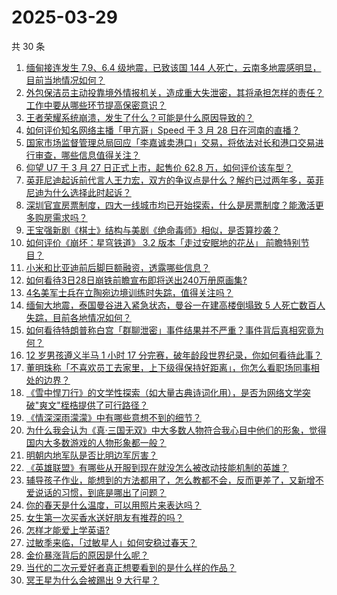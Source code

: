 # 2025-03-29

共 30 条

<!-- BEGIN -->
<!-- 最后更新时间 Sat Mar 29 2025 00:40:49 GMT+0800 (China Standard Time) -->

1. [缅甸接连发生 7.9、6.4 级地震，已致该国 144 人死亡，云南多地震感明显，目前当地情况如何？](https://www.zhihu.com/search?q=https%3A%2F%2Fapi.zhihu.com%2Fquestions%2F1888963932565238220)
1. [外包保洁员主动投靠境外情报机关，造成重大失泄密，其将承担怎样的责任？工作中要从哪些环节提高保密意识？](https://www.zhihu.com/search?q=https%3A%2F%2Fapi.zhihu.com%2Fquestions%2F1888901710124114971)
1. [王者荣耀系统崩溃，发生了什么？可能是什么原因导致的？](https://www.zhihu.com/search?q=https%3A%2F%2Fapi.zhihu.com%2Fquestions%2F1889065612266922475)
1. [如何评价知名网络主播「甲亢哥」Speed 于 3 月 28 日在河南的直播？](https://www.zhihu.com/search?q=https%3A%2F%2Fapi.zhihu.com%2Fquestions%2F1888965447984060312)
1. [国家市场监督管理总局回应「李嘉诚卖港口」交易，将依法对长和港口交易进行审查，哪些信息值得关注？](https://www.zhihu.com/search?q=https%3A%2F%2Fapi.zhihu.com%2Fquestions%2F1889048882111017656)
1. [仰望 U7 于 3 月 27 日正式上市，起售价 62.8 万，如何评价该车型？](https://www.zhihu.com/search?q=https%3A%2F%2Fapi.zhihu.com%2Fquestions%2F1888699890990818825)
1. [英菲尼迪起诉前代言人王力宏，双方的争议点是什么？解约已过两年多，英菲尼迪为什么选择此时起诉？](https://www.zhihu.com/search?q=https%3A%2F%2Fapi.zhihu.com%2Fquestions%2F1888276264378397155)
1. [深圳官宣房票制度，四大一线城市均已开始探索，什么是房票制度？能激活更多购房需求吗？](https://www.zhihu.com/search?q=https%3A%2F%2Fapi.zhihu.com%2Fquestions%2F1888719532350207150)
1. [王宝强新剧《棋士》结构与美剧《绝命毒师》相似，是否算抄袭？](https://www.zhihu.com/search?q=https%3A%2F%2Fapi.zhihu.com%2Fquestions%2F1888624416184854388)
1. [如何评价《崩坏：星穹铁道》 3.2 版本「走过安眠地的花丛」 前瞻特别节目？](https://www.zhihu.com/search?q=https%3A%2F%2Fapi.zhihu.com%2Fquestions%2F15748053847)
1. [小米和比亚迪前后脚巨额融资，透露哪些信息？](https://www.zhihu.com/search?q=https%3A%2F%2Fapi.zhihu.com%2Fquestions%2F1888198672535217265)
1. [如何看待3日28日崩铁前瞻宣布即将送出240万册原画集?](https://www.zhihu.com/search?q=https%3A%2F%2Fapi.zhihu.com%2Fquestions%2F1889049534849591260)
1. [4名美军士兵在立陶宛边境训练时失踪，值得关注吗？](https://www.zhihu.com/search?q=https%3A%2F%2Fapi.zhihu.com%2Fquestions%2F1888509227649176550)
1. [缅甸大地震，泰国曼谷进入紧急状态，曼谷一在建高楼倒塌致 5 人死亡数百人失踪，目前各地情况如何？](https://www.zhihu.com/search?q=https%3A%2F%2Fapi.zhihu.com%2Fquestions%2F1888961849069905152)
1. [如何看待特朗普称白宫「群聊泄密」事件结果并不严重？事件背后真相究竟为何？](https://www.zhihu.com/search?q=https%3A%2F%2Fapi.zhihu.com%2Fquestions%2F1888527619345080619)
1. [12 岁男孩遵义半马 1 小时 17 分完赛，破年龄段世界纪录，你如何看待此事？](https://www.zhihu.com/search?q=https%3A%2F%2Fapi.zhihu.com%2Fquestions%2F1888888903878018395)
1. [董明珠称「不喜欢员工去家里，上下级得保持好距离」，你怎么看职场同事相处的边界？](https://www.zhihu.com/search?q=https%3A%2F%2Fapi.zhihu.com%2Fquestions%2F1888601791404410624)
1. [《雪中悍刀行》的文学性探索（如大量古典诗词化用），是否为网络文学突破"爽文"桎梏提供了可行路径？](https://www.zhihu.com/search?q=https%3A%2F%2Fapi.zhihu.com%2Fquestions%2F15196763362)
1. [《情深深雨濛濛》中有哪些意想不到的细节？](https://www.zhihu.com/search?q=https%3A%2F%2Fapi.zhihu.com%2Fquestions%2F402216441)
1. [为什么我会认为《真·三国无双》中大多数人物符合我心目中他们的形象，觉得国内大多数游戏的人物形象都一般？](https://www.zhihu.com/search?q=https%3A%2F%2Fapi.zhihu.com%2Fquestions%2F494982186)
1. [明朝内地军队是否比明边军厉害？](https://www.zhihu.com/search?q=https%3A%2F%2Fapi.zhihu.com%2Fquestions%2F629830077)
1. [《英雄联盟》有哪些从开服到现在就没怎么被改动技能机制的英雄？](https://www.zhihu.com/search?q=https%3A%2F%2Fapi.zhihu.com%2Fquestions%2F15654598172)
1. [辅导孩子作业，能想到的方法都用了，怎么教都不会，反而更差了，又新增不爱说话的习惯，到底是哪出了问题？](https://www.zhihu.com/search?q=https%3A%2F%2Fapi.zhihu.com%2Fquestions%2F1886365701876466619)
1. [你的春天是什么温度，可以用照片来表达吗？](https://www.zhihu.com/search?q=https%3A%2F%2Fapi.zhihu.com%2Fquestions%2F15062142537)
1. [女生第一次买香水送好朋友有推荐的吗？](https://www.zhihu.com/search?q=https%3A%2F%2Fapi.zhihu.com%2Fquestions%2F13349984067)
1. [怎样才能爱上学英语?](https://www.zhihu.com/search?q=https%3A%2F%2Fapi.zhihu.com%2Fquestions%2F15329933697)
1. [过敏季来临，「过敏星人」如何安稳过春天？](https://www.zhihu.com/search?q=https%3A%2F%2Fapi.zhihu.com%2Fquestions%2F15614197955)
1. [金价暴涨背后的原因是什么呢？](https://www.zhihu.com/search?q=https%3A%2F%2Fapi.zhihu.com%2Fquestions%2F662232778)
1. [当代的二次元爱好者真正想要看到的是什么样的作品？](https://www.zhihu.com/search?q=https%3A%2F%2Fapi.zhihu.com%2Fquestions%2F15275366304)
1. [冥王星为什么会被踢出 9 大行星？](https://www.zhihu.com/search?q=https%3A%2F%2Fapi.zhihu.com%2Fquestions%2F573671498)

<!-- END -->
